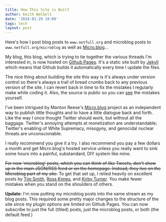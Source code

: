 ```yaml
---
title: How This Site is Built 
author: Keith Walbolt
date: '2018-01-29 19:00'
tags: tech
layout: post
---
```


Here's how I post blog posts to `www.netfull.org` and microblog posts to `www.netfull.org/microblog` as well as [Micro.blog](https://micro.blog)...

My blog, this blog, which is trying to tie together the various threads I'm interested in, is now hosted on [Github Pages](https://pages.github.com). It's a static site built by [Jekyll](https://jekyllrb.com/) which means that Github builds it automatically every time I update the files.

The nice thing about building the site this way is it's always under version control so there's always a trail of bread crumbs back to any previous version of the site. I can revert back in time to fix the mistakes I regularly make while coding it. Also, the source is public so you can [see](https://github.com/kbro237/kbro237.github.io) the mistakes yourself.


I've been intrigued by Manton Reese's [Micro.blog](https://micro.blog) project as an independent way to publish little thoughts and to have a little dialogue back and forth. Like the way I  once thought Twitter should work, but without all the baggage. Twitter's annoying attempts at monetization are understandable; Twitter's enabling of White Supremacy, misogyny, and genocidal nuclear threats are unconscionable.

I really recommend you give it a try. I also recommend you pay a few dollars a month and get Micro.blog's hosted service unless you really want to sink some hours into a painful, substandard, DIY system like mine. 


<del>For now 'microblog' posts, which you can think of like Tweets, don't show up in the main JSON/RSS feed or on the homepage. Instead, they live on the Microblog part of my site.</del> To get that set up, I relied heavily on excellent posts by [Tim Smith](https://brightlycolored.org/2017/02/creating-a-microblog-with-jekyll/), [Ross Kimes](http://rosskimes.net/2018/01/microblog/), and [Kirby Turner](https://www.thecave.com/2017/04/21/how-i-post-to-my-jekyll-site-using-my-iphone/). You make fewer mistakes when you stand on the shoulders of others.

**Update:** I'm now putting my microblog posts into the same stream as my blog posts. This required some pretty major changes to the structure of the site since my plugin options are limited on Github Pages. You can now subscribe to just the full (titled) posts, just the microblog posts, or both (the default feed.)
